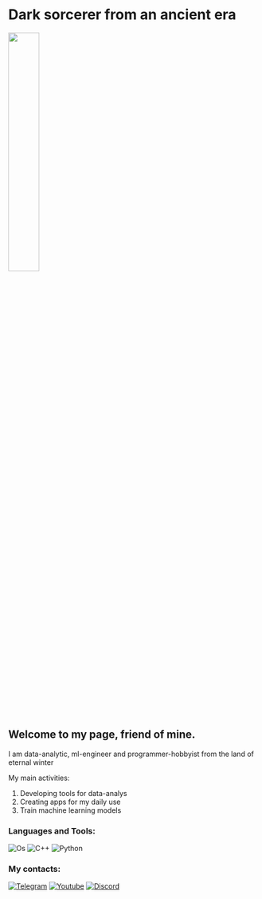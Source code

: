 
# Dark sorcerer from an ancient era
<img style="width: 35%; height: 35%" src="https://github.com/z0tedd/z0tedd/assets/57530789/b739af34-8563-46d7-abdc-476917f5e3b0">

## Welcome to my page, friend of mine.
 I am data-analytic, ml-engineer and programmer-hobbyist from the land of eternal winter
 
 My main activities:
 1) Developing tools for data-analys
 2) Creating apps for my daily use
 3) Train machine learning models



### Languages and Tools:
![Os](https://img.shields.io/badge/-Linux-0D1117?style=for-the-badge&logo=linux&logoColor=6296CC)
![C++](https://img.shields.io/badge/-C++-0D1117?style=for-the-badge&logo=C%2b%2b&logoColor=6296CC)
![Python](https://img.shields.io/badge/-Python-0D1117?style=for-the-badge&logo=Python&logoColor=#F0E68C)
### My contacts:
[![Telegram](https://img.shields.io/badge/-Telegram-0D1117?style=for-the-badge&logo=telegram&logoColor=6296CC)](https://t.me/z0tedd)
[![Youtube](https://img.shields.io/badge/-youtube-0D1117?style=for-the-badge&logo=youtube&logoColor=6296CC)](https://www.youtube.com/channel/UC5I7EbIppnmVFIBTcQN1tQQ)
[![Discord](https://img.shields.io/badge/-discord-0D1117?style=for-the-badge&logo=discord&logoColor=6296CC)](https://www.youtube.com/channel/UC5I7EbIppnmVFIBTcQN1tQQ)

